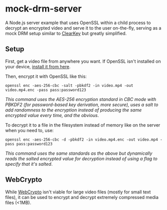 # mock-drm-server
A Node.js server example that uses OpenSSL within a child process to decrypt an encrypted video and serve it to the user on-the-fly,
serving as a mock DRM setup similar to [ClearKey](https://github.com/Dash-Industry-Forum/ClearKey-Content-Protection) but greatly simplified.

## Setup
First, get a video file from anywhere you want. If OpenSSL isn't installed on your device, [install it from here](https://github.com/openssl/openssl).

Then, encrypt it with OpenSSL like this: 

```shell
openssl enc -aes-256-cbc -salt -pbkdf2 -in video.mp4 -out video.mp4.enc -pass pass:password123
```
*This command uses the AES-256 encryption standard in CBC mode with PBKDF2 (for password-based key derivation, more secure), 
uses a salt to add randomness to the encryption instead of producing the same encrypted value every time, and the obvious*.

To decrypt it to a file in the filesystem instead of memory like on the server when you need to, use:

```shell
openssl enc -aes-256-cbc -d -pbkdf2 -in video.mp4.enc -out video.mp4 -pass pass:password123
```
*This command uses the same standards as the above but dynamically reads the salted encrypted value for decryption instead of using a flag to specify that it's salted*.

## WebCrypto
While [WebCrypto](https://developer.mozilla.org/en-US/docs/Web/API/Web_Crypto_API) isn't viable for large video files (mostly for small text files),
it can be used to encrypt and decrypt extremely compressed media files (<1MB).

